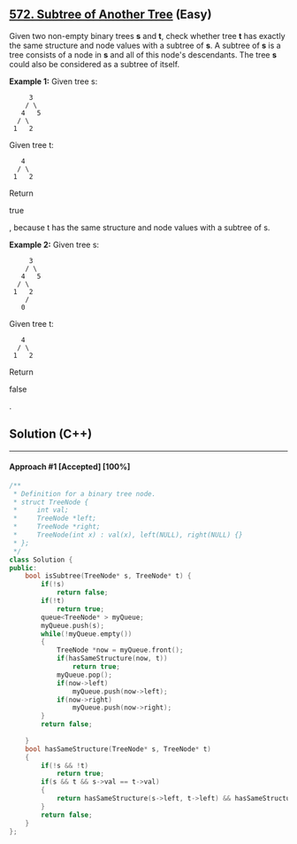 ## [572. Subtree of Another Tree](https://leetcode.com/problems/subtree-of-another-tree/) (Easy)

Given two non-empty binary trees **s** and **t**, check whether tree **t** has exactly the same structure and node values with a subtree of **s**. A subtree of **s** is a tree consists of a node in **s** and all of this node's descendants. The tree **s** could also be considered as a subtree of itself. 

**Example 1:**
 Given tree s: 

```
     3
    / \
   4   5
  / \
 1   2
```

Given tree t: 

```
   4 
  / \
 1   2
```

Return 

true

, because t has the same structure and node values with a subtree of s. 



**Example 2:**
 Given tree s: 

```
     3
    / \
   4   5
  / \
 1   2
    /
   0
```

Given tree t: 

```
   4
  / \
 1   2
```

Return 

false

. 

## Solution (C++)

------

#### Approach #1  [Accepted] [100%] 

```c++
/**
 * Definition for a binary tree node.
 * struct TreeNode {
 *     int val;
 *     TreeNode *left;
 *     TreeNode *right;
 *     TreeNode(int x) : val(x), left(NULL), right(NULL) {}
 * };
 */
class Solution {
public:
    bool isSubtree(TreeNode* s, TreeNode* t) {
        if(!s)
            return false;
        if(!t)
            return true;
        queue<TreeNode* > myQueue;
        myQueue.push(s);
        while(!myQueue.empty())
        {
            TreeNode *now = myQueue.front();
            if(hasSameStructure(now, t))
                return true;
            myQueue.pop();
            if(now->left)
                myQueue.push(now->left);
            if(now->right)
                myQueue.push(now->right);
        }
        return false;
        
    }
    bool hasSameStructure(TreeNode* s, TreeNode* t)
    {
        if(!s && !t)
            return true;
        if(s && t && s->val == t->val)
        {
            return hasSameStructure(s->left, t->left) && hasSameStructure(s->right, t->right);
        }
        return false;
    }
};
```

